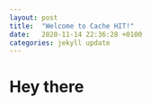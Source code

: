```yaml
---
layout: post
title:  "Welcome to Cache HIT!"
date:   2020-11-14 22:36:28 +0100
categories: jekyll update
---
```


# Hey there